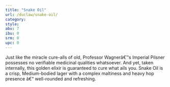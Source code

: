 ```yaml
---
title: "Snake Oil"
url: /duclaw/snake-oil/
category: 
style: 
abv: 7
ibu: 0
srm: 0
upc: 0
---
```

Just like the miracle cure-alls of old, Professor Wagnerâ€™s Imperial Pilsner possesses no verifiable medicinal qualities whatsoever. And yet, taken internally, this golden elixir is guaranteed to cure what ails you. Snake Oil is a crisp, Medium-bodied lager with a complex maltiness and heavy hop presence â€“ well-rounded and refreshing.
